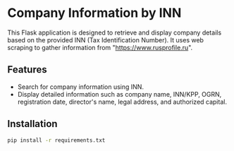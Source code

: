 # Company Information by INN
This Flask application is designed to retrieve and display company details based on the provided INN (Tax Identification Number).
It uses web scraping to gather information from "https://www.rusprofile.ru". 
## Features
- Search for company information using INN.
- Display detailed information such as company name, INN/KPP, OGRN, registration date, director's name, legal address, and authorized capital.
## Installation
```bash
pip install -r requirements.txt